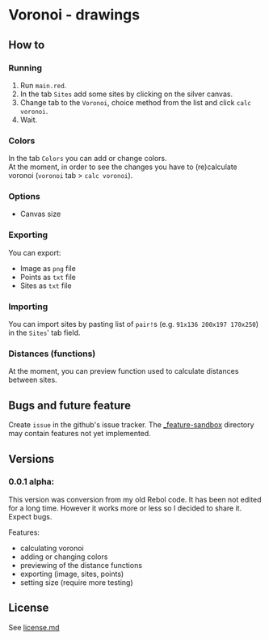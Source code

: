 # Voronoi - drawings

## How to

### Running

1. Run `main.red`.
2. In the tab `Sites` add some sites by clicking on the silver canvas.
3. Change tab to the `Voronoi`, choice method from the list and click `calc voronoi`.
4. Wait.

### Colors

In the tab `Colors` you can add or change colors.   
At the moment, in order to see the changes you have to (re)calculate voronoi (`voronoi` tab > `calc voronoi`).

### Options

- Canvas size

### Exporting

You can export:
- Image as `png` file
- Points as `txt` file
- Sites as `txt` file

### Importing

You can import sites by pasting list of `pair!`s (e.g. `91x136 200x197 170x250`) in the `Sites`' tab field.

### Distances (functions)

At the moment, you can preview function used to calculate distances between sites.


## Bugs and future feature

Create `issue` in the github's issue tracker.
The [_feature-sandbox](/_feature-sandbox) directory may contain features not yet implemented.

## Versions

### **0.0.1 alpha**:
This version was conversion from my old Rebol code. It has been not edited for a long time. However it works more or less so I decided to share it. Expect bugs.

Features:
- calculating voronoi
- adding or changing colors
- previewing of the distance functions
- exporting (image, sites, points)
- setting size (require more testing)


## License

See [license.md](/license.md)
